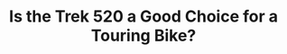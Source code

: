 ---
layout: community
category: community
title: "Is the Trek 520 a Good Choice for a Touring Bike?"
description: "Is trek 520 is a good choice? touring bike less than 1700usd dollars? (Choice regarding price range and quality) or what would be alternative bicycle do you suggest?"
isTopLevel: false
isSingleLevel: false
isArticle: false
datePublished: 2022-07-25 14:11:00 +0300
dateModified: 2022-07-25 14:11:00 +0300
published: true
---